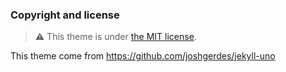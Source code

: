 ### Copyright and license

> :warning:
  This theme is under [the MIT license](/LICENSE).

This theme come from https://github.com/joshgerdes/jekyll-uno